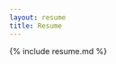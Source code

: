 ```yaml
---
layout: resume
title: Resume
---
```


<!-- testing -->


{% include resume.md %}


<!-- testing -->
